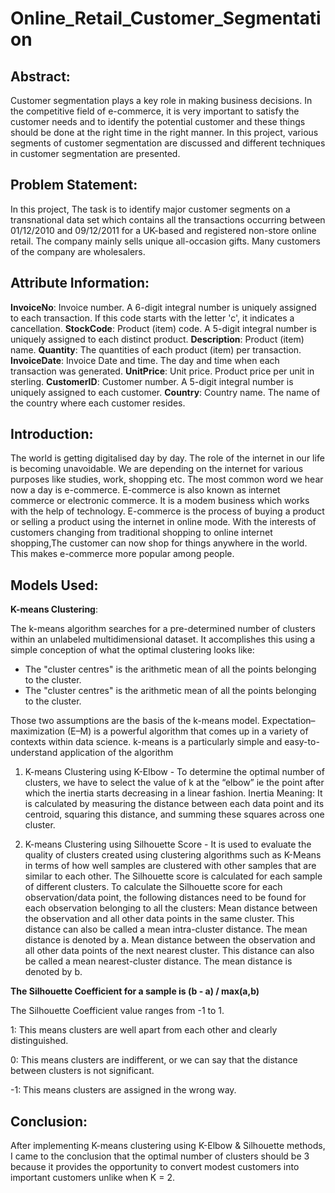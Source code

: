 # Online_Retail_Customer_Segmentation

## Abstract:
Customer segmentation plays a key role in making business decisions. In the competitive field of e-commerce, it is very important to satisfy the customer needs and to identify the potential customer and these things should be done at the right time in the right manner. In this project, various segments
of customer segmentation are discussed and different techniques in customer segmentation are presented.

## Problem Statement:

In this project, The task is to identify major customer segments on a transnational data set which
contains all the transactions occurring between 01/12/2010 and 09/12/2011 for a UK-based and registered non-store online retail. The company mainly sells unique all-occasion gifts. Many customers of the company are wholesalers.

## Attribute Information:

**InvoiceNo**: Invoice number. A 6-digit integral number is uniquely assigned to each transaction. If this code starts with the letter 'c', it indicates a cancellation.
**StockCode**: Product (item) code. A 5-digit integral number is uniquely assigned to each distinct product.
**Description**: Product (item) name.
**Quantity**: The quantities of each product (item) per transaction.
**InvoiceDate**: Invoice Date and time. The day and time when each transaction was generated.
**UnitPrice**: Unit price. Product price per unit in sterling.
**CustomerID**: Customer number. A 5-digit integral number is uniquely assigned to each customer.
**Country**: Country name. The name of the country where each customer resides.

## Introduction:

The world is getting digitalised day by day. The role of the internet in our life is becoming unavoidable. We are depending on the internet for various purposes like studies, work, shopping etc. The most common word we hear now a day is e-commerce. E-commerce is also known as internet commerce or electronic commerce. It is a modem business which works with the help of technology. E-commerce is the process of buying a product or selling a product using the internet in online mode. With the interests of customers changing from traditional shopping to online internet shopping,The customer can now shop for things anywhere in the world. This makes e-commerce more popular among people.

## Models Used:

**K-means Clustering**:

The k-means algorithm searches for a pre-determined number of clusters within an unlabeled multidimensional dataset. It accomplishes this using a simple conception of what the optimal clustering looks like:
* The "cluster centres" is the arithmetic mean of all the points belonging to the cluster.
* The "cluster centres" is the arithmetic mean of all the points belonging to the cluster.

Those two assumptions are the basis of the k-means model.
Expectation–maximization (E–M) is a powerful algorithm that comes up in a variety of contexts within data science. k-means is a particularly simple and easy-to-understand application of the algorithm

1. K-means Clustering using K-Elbow - To determine the optimal number of clusters, we have to select the value of k at the “elbow” ie the point after which the inertia starts decreasing in a linear fashion. Inertia Meaning: It is calculated by measuring the distance between each data point and its centroid, squaring this distance, and summing these squares across one cluster. 

2. K-means Clustering using Silhouette Score - It is used to evaluate the quality of clusters created using clustering algorithms such as K-Means in terms of how well samples are clustered with other samples that are similar to each other. The Silhouette score is calculated for each sample of different clusters. To calculate the Silhouette score for each observation/data point, the following distances need to be found for each observation belonging to all the clusters:
Mean distance between the observation and all other data points in the same cluster. This distance can also be called a mean intra-cluster distance. The mean distance is denoted by a.
Mean distance between the observation and all other data points of the next nearest cluster. This distance can also be called a mean nearest-cluster distance. The mean distance is denoted by b.

**The Silhouette Coefficient for a sample is (b - a) / max(a,b)**

The Silhouette Coefficient value ranges from -1 to 1.

1: This means clusters are well apart from each other and clearly distinguished.

0: This means clusters are indifferent, or we can say that the distance between clusters is not significant.

-1: This means clusters are assigned in the wrong way. 

## Conclusion:

After implementing K-means clustering using K-Elbow & Silhouette methods, I came to the conclusion that the optimal number of clusters should be 3 because it provides the opportunity to convert modest customers into important customers unlike when K = 2.



